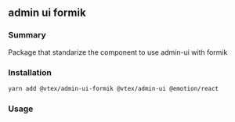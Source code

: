 ## admin ui formik

<!-- todo add link to package -->

### Summary

Package that standarize the component to use admin-ui with formik

### Installation

```sh
yarn add @vtex/admin-ui-formik @vtex/admin-ui @emotion/react
```

### Usage

